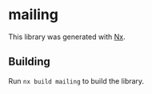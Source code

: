 # mailing

This library was generated with [Nx](https://nx.dev).

## Building

Run `nx build mailing` to build the library.
